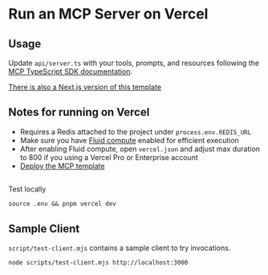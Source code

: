 # Run an MCP Server on Vercel

## Usage

Update `api/server.ts` with your tools, prompts, and resources following the [MCP TypeScript SDK documentation](https://github.com/modelcontextprotocol/typescript-sdk/tree/main?tab=readme-ov-file#server).

[There is also a Next.js version of this template](https://vercel.com/templates/next.js/model-context-protocol-mcp-with-next-js)

## Notes for running on Vercel

- Requires a Redis attached to the project under `process.env.REDIS_URL`
- Make sure you have [Fluid compute](https://vercel.com/docs/functions/fluid-compute) enabled for efficient execution
- After enabling Fluid compute, open `vercel.json` and adjust max duration to 800 if you using a Vercel Pro or Enterprise account
- [Deploy the MCP template](https://vercel.com/templates/other/model-context-protocol-mcp-with-vercel-functions)

##

Test locally

```
source .env && pnpm vercel dev
```


## Sample Client

`script/test-client.mjs` contains a sample client to try invocations.

```sh
node scripts/test-client.mjs http://localhost:3000
```
